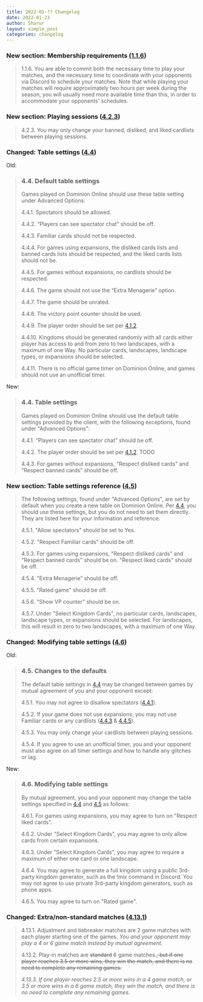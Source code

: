 ```yaml
---
title: 2022-01-?? Changelog
date: 2022-01-23
author: Sharur
layout: simple_post
categories: changelog
---
```

### New section: Membership requirements ([1.1.6](/rules#1.1.6))

> <a name="1.1.6"></a>1.1.6. You are able to commit both the necessary time to play your matches, and the necessary time to coordinate with your opponents via Discord to schedule your matches. Note that while playing your matches will require approximately two hours per week during the season, you will usually need more available time than this, in order to accommodate your opponents' schedules.

### New section: Playing sessions ([4.2.3](/rules#4.2.3))

> <a name="4.2.3"></a>4.2.3. You may only change your banned, disliked, and liked cardlists between playing sessions.

### Changed: Table settings ([4.4](/rules#4.4))

Old:

> ### <a name="4.4"></a>4.4. Default table settings
>
> Games played on Dominion Online should use these table setting under Advanced Options:
>
> <a name="4.4.1"></a>4.4.1. Spectators should be allowed.
>
> <a name="4.4.2"></a>4.4.2. “Players can see spectator chat” should be off.
>
> <a name="4.4.3"></a>4.4.3. Familiar cards should not be respected.
>
> <a name="4.4.4"></a>4.4.4. For games using expansions, the disliked cards lists and banned cards lists should be respected, and the liked cards lists should not be.
>
> <a name="4.4.5"></a>4.4.5. For games without expansions, no cardlists should be respected.
>
> <a name="4.4.6"></a>4.4.6. The game should not use the “Extra Menagerie” option.
>
> <a name="4.4.7"></a>4.4.7. The game should be unrated.
>
> <a name="4.4.8"></a>4.4.8. The victory point counter should be used.
>
> <a name="4.4.9"></a>4.4.9. The player order should be set per [4.1.2](#4.1.2).
>
> <a name="4.4.10"></a>4.4.10. Kingdoms should be generated randomly with all cards either player has access to and from zero to two landscapes, with a maximum of one Way. No particular cards, landscapes, landscape types, or expansions should be selected.
>
> <a name="4.4.11"></a>4.4.11. There is no official game timer on Dominion Online, and games should not use an unofficial timer.

New:

> ### <a name="4.4"></a>4.4. Table settings
>
> Games played on Dominion Online should use the default table settings provided by the client, with the following exceptions, found under "Advanced Options":
>
> <a name="4.4.1"></a>4.4.1. “Players can see spectator chat” should be off.
>
> <a name="4.4.2"></a>4.4.2. The player order should be set per [4.1.2](#4.1.2). TODO
>
> <a name="4.4.3"></a>4.4.3. For games without expansions, "Respect disliked cards" and "Respect banned cards" should be off.

### New section: Table settings reference ([4.5](/rules#4.5))

> The following settings, found under "Advanced Options", are set by default when you create a new table on Dominion Online. Per [4.4](#4.4), you should use these settings, but you do not need to set them directly. They are listed here for your information and reference.
>
> <a name="4.5.1"></a>4.5.1. "Allow spectators" should be set to Yes.
>
> <a name="4.5.2"></a>4.5.2. "Respect Familiar cards" should be off.
>
> <a name="4.5.3"></a>4.5.3. For games using expansions, "Respect disliked cards" and "Respect banned cards" should be on. "Respect liked cards" should be off.
>
> <a name="4.5.4"></a>4.5.4. “Extra Menagerie” should be off.
>
> <a name="4.5.5"></a>4.5.5. "Rated game" should be off.
>
> <a name="4.5.6"></a>4.5.6. "Show VP counter" should be on.
>
> <a name="4.5.7"></a>4.5.7. Under "Select Kingdom Cards", no particular cards, landscapes, landscape types, or expansions should be selected. For landscapes, this will result in zero to two landscapes, with a maximum of one Way.

### Changed: Modifying table settings ([4.6](/rules#4.6))

Old:

> ### <a name="4.5"></a>4.5. Changes to the defaults
>
> The default table settings in [4.4](#4.4) may be changed between games by mutual agreement of you and your opponent except:
>
> <a name="4.5.1"></a>4.5.1. You may not agree to disallow spectators ([4.4.1](#4.4.1)).
>
> <a name="4.5.2"></a>4.5.2. If your game does not use expansions, you may not use Familiar cards or any cardlists ([4.4.3](#4.4.3) & [4.4.5](#4.4.5)).
>
> <a name="4.5.3"></a>4.5.3. You may only change your cardlists between playing sessions.
>
> <a name="4.5.4"></a>4.5.4. If you agree to use an unofficial timer, you and your opponent must also agree on all timer settings and how to handle any glitches or lag.

New:

> ### <a name="4.6"></a>4.6. Modifying table settings
>
> By mutual agreement, you and your opponent may change the table settings specified in [4.4](#4.4) and [4.5](#4.5) as follows:
>
> <a name="4.6.1"></a>4.6.1. For games using expansions, you may agree to turn on "Respect liked cards".
>
> <a name="4.6.2"></a>4.6.2. Under "Select Kingdom Cards", you may agree to only allow cards from certain expansions.
>
> <a name="4.6.3"></a>4.6.3. Under "Select Kingdom Cards", you may agree to require a maximum of either one card or one landscape.
>
> <a name="4.6.4"></a>4.6.4. You may agree to generate a full kingdom using a public 3rd-party kingdom generator, such as the !mix command in Discord. You may not agree to use private 3rd-party kingdom generators, such as phone apps.
>
> <a name="4.6.5"></a>4.6.5. You may agree to turn on "Rated game".

### Changed: Extra/non-standard matches ([4.13.1](/rules#4.13.1))

> <a name="4.13.1"></a>4.13.1. Adjustment and tiebreaker matches are 2 game matches with each player starting one of the games. *You and your opponent may play a 4 or 6 game match instead by mutual agreement.*
>
> <a name="4.13.2"></a>4.13.2. Play-in matches are ~~standard~~ 6 game matches.~~, but if one player reaches 3.5 or more wins, they win the match, and there is no need to complete any remaining games.~~
>
> <a name="4.13.3"></a>*4.13.3. If one player reaches 2.5 or more wins in a 4 game match, or 3.5 or more wins in a 6 game match, they win the match, and there is no need to complete any remaining games.*